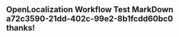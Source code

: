 <properties
ms.topic="hero-topic"
ms.test1="hero-topic"
ms.test2="test"/>

## OpenLocalization Workflow Test MarkDown a72c3590-21dd-402c-99e2-8b1fcdd60bc0 thanks!

